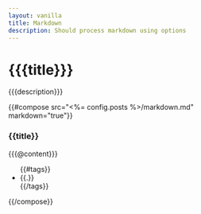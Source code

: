 ```yaml
---
layout: vanilla
title: Markdown
description: Should process markdown using options
---
```


<div class="docs-section">
  <div class="page-header">
    <h1 id="{{slugify title}}">{{{title}}}</h1>
  </div>
  <p class="description">{{{description}}}</p>
</div>


<!-- post -->
{{#compose src="<%= config.posts %>/markdown.md" markdown="true"}}
  <a class="anchor" href="#{{@id}}"></a>
  <h3 class="post-title" id="{{@slug}}">{{title}}</h3>
  <p class="post-content">
    {{{@content}}}
  </p>
  <ul class="tags">
  {{#tags}}
    <li>{{.}}</li>
  {{/tags}}
  </ul>
{{/compose}}